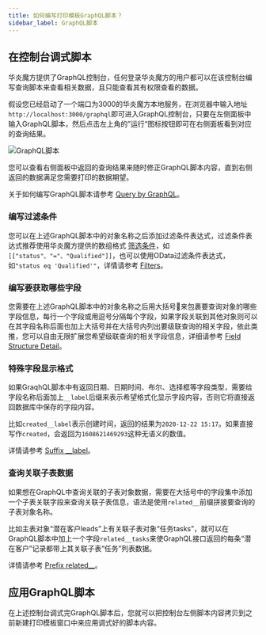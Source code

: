 ```yaml
---
title: 如何编写打印模板GraphQL脚本？
sidebar_label: GraphQL脚本
---
```


## 在控制台调式脚本

华炎魔方提供了GraphQL控制台，任何登录华炎魔方的用户都可以在该控制台编写查询脚本来查看相关数据，且只能查看其有权限查看的数据。

假设您已经启动了一个端口为3000的华炎魔方本地服务，在浏览器中输入地址`http://localhost:3000/graphql`即可进入GraphQL控制台，只要在左侧面板中输入GraphQL脚本，然后点击左上角的”运行“图标按钮即可在右侧面板看到对应的查询结果。

![GraphQL脚本](/assets/help/word_template/graphql_script.png)

您可以查看右侧面板中返回的查询结果来随时修正GraphQL脚本内容，直到右侧返回的数据满足您需要打印的数据期望。

关于如何编写GraphQL脚本请参考 [Query by GraphQL](https://www.steedos.org/docs/api/graphql_query)。

### 编写过滤条件

您可以在上述GraphQL脚本中的对象名称之后添加过滤条件表达式，过滤条件表达式推荐使用华炎魔方提供的数组格式 [筛选条件](/developer/object_filter)，如`[["status"、"="、"Qualified"]]`，也可以使用OData过滤条件表达式，如`"status eq 'Qualified'"`，详情请参考 [Filters](https://www.steedos.org/docs/api/graphql_query#filters)。

### 编写要获取哪些字段

您需要在上述GraphQL脚本中的对象名称之后用大括号来包裹要查询对象的哪些字段信息，每行一个字段或用逗号分隔每个字段，如果字段关联到其他对象则可以在其字段名称后面也加上大括号并在大括号内列出要级联查询的相关字段，依此类推，您可以自由无限扩展您希望级联查询的相关字段信息，详细请参考 [Field Structure Detail](https://www.steedos.org/docs/api/graphql_query/#field-structure-detail)。

### 特殊字段显示格式

如果GraqhQL脚本中有返回日期、日期时间、布尔、选择框等字段类型，需要给字段名称后面加上`__label`后缀来表示希望格式化显示字段内容，否则它将直接返回数据库中保存的字段内容。

比如`created__label`表示创建时间，返回的结果为`2020-12-22 15:17`。如果直接写作`created`，会返回为`1608621469293`这种无语义的数值。

详情请参考 [Suffix __label](https://www.steedos.org/docs/api/graphql_query/#suffix-__label)。

### 查询关联子表数据

如果想在GraphQL中查询关联的子表对象数据，需要在大括号中的字段集中添加一个子表关联字段来查询关联子表信息，语法是使用`related__`前缀拼接要查询的子表对象名称。

比如主表对象“潜在客户leads”上有关联子表对象“任务tasks”，就可以在GraphQL脚本中加上一个字段`related__tasks`来使GraphQL接口返回的每条“潜在客户”记录都带上其关联子表“任务”列表数据。

详情请参考 [Prefix related__](https://www.steedos.org/docs/api/graphql_query#prefix-related__)。

## 应用GraphQL脚本

在上述控制台调式完GraphQL脚本后，您就可以把控制台左侧脚本内容拷贝到之前新建打印模板窗口中来应用调式好的脚本内容。
